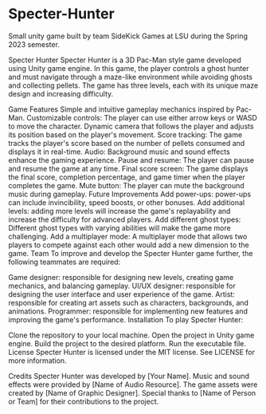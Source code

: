 # Specter-Hunter
Small unity game built by team SideKick Games at LSU during the Spring 2023 semester.

Specter Hunter
Specter Hunter is a 3D Pac-Man style game developed using Unity game engine. In this game, the player controls a ghost hunter and must navigate through a maze-like environment while avoiding ghosts and collecting pellets. The game has three levels, each with its unique maze design and increasing difficulty.

Game Features
Simple and intuitive gameplay mechanics inspired by Pac-Man.
Customizable controls: The player can use either arrow keys or WASD to move the character.
Dynamic camera that follows the player and adjusts its position based on the player's movement.
Score tracking: The game tracks the player's score based on the number of pellets consumed and displays it in real-time.
Audio: Background music and sound effects enhance the gaming experience.
Pause and resume: The player can pause and resume the game at any time.
Final score screen: The game displays the final score, completion percentage, and game timer when the player completes the game.
Mute button: The player can mute the background music during gameplay.
Future Improvements
Add power-ups: power-ups can include invincibility, speed boosts, or other bonuses.
Add additional levels: adding more levels will increase the game's replayability and increase the difficulty for advanced players.
Add different ghost types: Different ghost types with varying abilities will make the game more challenging.
Add a multiplayer mode: A multiplayer mode that allows two players to compete against each other would add a new dimension to the game.
Team
To improve and develop the Specter Hunter game further, the following teammates are required:

Game designer: responsible for designing new levels, creating game mechanics, and balancing gameplay.
UI/UX designer: responsible for designing the user interface and user experience of the game.
Artist: responsible for creating art assets such as characters, backgrounds, and animations.
Programmer: responsible for implementing new features and improving the game's performance.
Installation
To play Specter Hunter:

Clone the repository to your local machine.
Open the project in Unity game engine.
Build the project to the desired platform.
Run the executable file.
License
Specter Hunter is licensed under the MIT license. See LICENSE for more information.

Credits
Specter Hunter was developed by [Your Name]. Music and sound effects were provided by [Name of Audio Resource]. The game assets were created by [Name of Graphic Designer]. Special thanks to [Name of Person or Team] for their contributions to the project.

